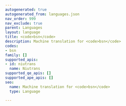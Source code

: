 ```yaml
---
autogenerated: true
autogenerated_from: languages.json
nav_order: 999
nav_exclude: true
parent: Languages
layout: language
title: <code>bsn</code>
description: Machine translation for <code>bsn</code>
codes:
- bsn
family: []
supported_apis:
- id: niutrans
  name: Niutrans
supported_qe_apis: []
supported_ape_apis: []
seo:
  name: Machine translation for <code>bsn</code>
  type: Language

---
```


